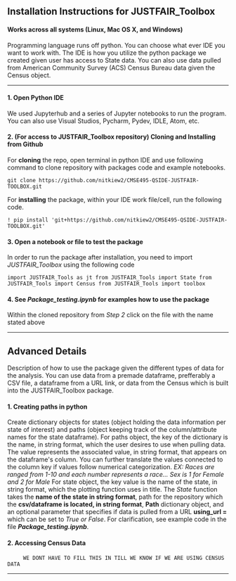 ## Installation Instructions for JUSTFAIR_Toolbox


#### Works across all systems (Linux, Mac OS X, and Windows)

Programming language runs off python. You can choose what ever IDE you want to work with. The IDE is how you utilize the python package we created given user has access to State data. You can also use data pulled from American Community Survey (ACS) Census Bureau data given the Census object. 

--------------------------------------------------------------------------

#### 1. Open Python IDE 
    
We used Jupyterhub and a series of Jupyter notebooks to run the program. You can also use Visual Studios, Pycharm, Pydev, IDLE, Atom, etc.

#### 2. (For access to JUSTFAIR_Toolbox repository) Cloning and Installing from Github

For **cloning** the repo, open terminal in python IDE and use following command to clone repository with packages code and example notebooks. 
    
`git clone https://github.com/nitkiew2/CMSE495-QSIDE-JUSTFAIR-TOOLBOX.git`
              
For **installing** the package, within your IDE work file/cell, run the following code.
     
`! pip install 'git+https://github.com/nitkiew2/CMSE495-QSIDE-JUSTFAIR-TOOLBOX.git'`
    

#### 3. Open a notebook or file to test the package

In order to run the package after installation, you need to import *JUSTFAIR_Toolbox* using the following code 
    
`import JUSTFAIR_Tools as jt
from JUSTFAIR_Tools import State
from JUSTFAIR_Tools import Census
from JUSTFAIR_Tools import toolbox
`

#### 4. See *Package_testing.ipynb* for examples how to use the package

Within the cloned repository from *Step 2* click on the file with the name stated above

----------------------------------------------------------------------------------------
    
    
## Advanced Details 

Description of how to use the package given the different types of data for the analysis. You can use data from a premade dataframe, prefferably a CSV file, a dataframe from a URL link, or data from the Census which is built into the JUSTFAIR_Toolbox package.

#### 1. Creating paths in python

Create dictionary objects for states (object holding the data information per state of interest) and paths (object keeping track of the column/attribute names for the state dataframe). For paths object, the key of the dictionary is the name, in string format, which the user desires to use when pulling data. The value represents the associated value, in string format, that appears on the dataframe's column. You can further translate the values connected to the column key if values follow numerical categorization. *EX: Races are ranged from 1-10 and each number represents a race... Sex is 1 for Female and 2 for Male* For state object, the key value is the name of the state, in string format, which the plotting function uses in title. The *State* function takes the **name of the state in string format**, path for the repository which the **csv/dataframe is located, in string format**, **Path** dictionary object, and an optional parameter that specifies if data is pulled from a URL **using_url =** which can be set to *True or False*. For clarification, see example code in the file ***Package_testing.ipynb***.

#### 2. Accessing Census Data

         WE DONT HAVE TO FILL THIS IN TILL WE KNOW IF WE ARE USING CENSUS DATA




-------------------------------------------------------------------------------------------------------------

